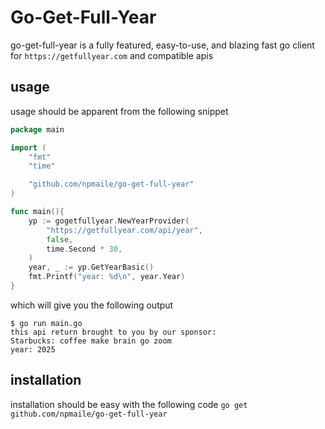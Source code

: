 # Go-Get-Full-Year
go-get-full-year is a fully featured, easy-to-use, and blazing fast go client for `https://getfullyear.com` and compatible apis

## usage

usage should be apparent from the following snippet

```go
package main

import (
	"fmt"
	"time"

	"github.com/npmaile/go-get-full-year"
)

func main(){
	yp := gogetfullyear.NewYearProvider(
		"https://getfullyear.com/api/year",
		false,
		time.Second * 30,
	)
	year, _ := yp.GetYearBasic()
	fmt.Printf("year: %d\n", year.Year)
}
```
which will give you the following output
```shell
$ go run main.go
this api return brought to you by our sponsor:
Starbucks: coffee make brain go zoom
year: 2025
```

## installation

installation should be easy with the following code
`go get github.com/npmaile/go-get-full-year`
